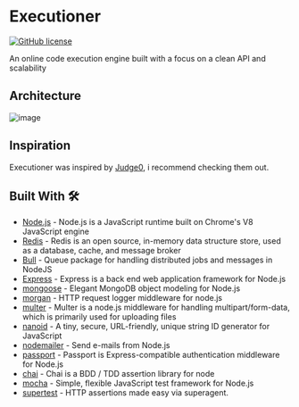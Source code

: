 # Executioner

[![GitHub license](https://img.shields.io/badge/License-MIT-blue)](https://opensource.org/licenses/MIT)

An online code execution engine built with a focus on a clean API and scalability

## Architecture
![image](https://user-images.githubusercontent.com/42350771/147907260-9cc74643-bf01-4dfe-9b2d-e776f7cb9ff7.png)

## Inspiration 
Executioner was inspired by [Judge0](https://github.com/judge0/judge0), i recommend checking them out.

## Built With 🛠

- [Node.js](https://nodejs.org/en/) - Node.js is a JavaScript runtime built on Chrome's V8 JavaScript engine
- [Redis](https://redis.io/) - Redis is an open source, in-memory data structure store, used as a database, cache, and message broker
- [Bull](https://github.com/OptimalBits/bull) - Queue package for handling distributed jobs and messages in NodeJS
- [Express](https://expressjs.com/) - Express is a back end web application framework for Node.js 
- [mongoose](https://mongoosejs.com/) - Elegant MongoDB object modeling for Node.js
- [morgan](https://www.npmjs.com/package/morgan) - HTTP request logger middleware for node.js
- [multer](https://www.npmjs.com/package/multer) - Multer is a node.js middleware for handling multipart/form-data, which is primarily used for uploading files
- [nanoid](https://www.npmjs.com/package/nanoid) - A tiny, secure, URL-friendly, unique string ID generator for JavaScript
- [nodemailer](https://www.npmjs.com/package/nodemailer) - Send e-mails from Node.js 
- [passport](https://www.npmjs.com/package/passport) - Passport is Express-compatible authentication middleware for Node.js
- [chai](https://www.npmjs.com/package/chai) - Chai is a BDD / TDD assertion library for node 
- [mocha](https://www.npmjs.com/package/mocha) -  Simple, flexible JavaScript test framework for Node.js
- [supertest](https://www.npmjs.com/package/supertest) - HTTP assertions made easy via superagent.

